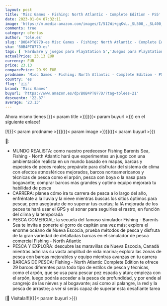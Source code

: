 ```yaml
---
layout: post
title: 'Misc Games - Fishing: North Atlantic - Complete Edition - PS5'
date: 2023-01-04 07:32:11
image: 'https://m.media-amazon.com/images/I/512Wi+gqKvL._SL500_._SL400_.jpg'
comments: true
category: ofertas
author: 'tole.es'
slug: 'B0B4PT877D-es Misc Games - Fishing: North Atlantic - Complete Edition - PS5'
sku: 'B0B4PT877D-es'
tags: [ 'Hardware y juegos para PlayStation 5','Juegos para PlayStation 5','Videojuegos','misc games','ps5','🇪🇸', ]
actualPrice: 23.13 EUR
currency: EUR
price: 23.13
comparePrice: 29.99 EUR
prodname: 'Misc Games - Fishing: North Atlantic - Complete Edition - PS5'
country: 'es'
flag: '🇪🇸'
brand: 'Misc Games'
buyurl: 'https://www.amazon.es/dp/B0B4PT877D/?tag=tolees-21'
descuento: '22.87'
average: '23.13'
---
```


Ahora mismo tienes [{{< param title >}}]({{< param buyurl >}}) en el siguiente enlace!

[![{{< param prodname >}}]({{< param image >}})]({{< param buyurl >}})

🔎:

- MUNDO REALISTA: como nuestro predecesor Fishing Barents Sea, Fishing - North Atlantic hará que experimentes un juego con una ambientación realista en un mundo basado en mapas, barcas y especies de peces reales; prepárate para disfrutar del sistema de clima con efectos atmosféricos mejorados, barcos norteamericanos y técnicas de pesca como el arpón, pesca con boya o la nasa para bogavante; comprar barcos más grandes y optimo equipo mejorará tu habilidad de pesca
- CARRERA: planea cómo ira tu carrera de pesca a lo largo del año, enfréntate a la lluvia y la nieve mientras buscas los sitios óptimos para pescar, pero asegúrate de no superar tus cuotas; la IA mejorada de los peces te hará usar el GPS y el sonar para seguirles el rastro, en función del clima y la temporada
- PESCA COMERCIAL: la secuela del famoso simulador Fishing - Barents Sea te invita a ponerte el gorro de capitán una vez más; explora el enorme océano de Nueva Escocia, prueba métodos de pesca y disfruta de la gran variedad de detalladas barcas en el simulador de pesca comercial Fishing - North Atlantic
- PESCA Y EXPLORA: descubre las maravillas de Nueva Escocia, Canadá mientras admiras su vasta amplitud de vida marina; explora las zonas de pesca con barcas mejorables y equipo mientras avanzas en tu carrera
- BARCAS DE PESCA: Fishing - North Atlantic Complete Edition te ofrece 29 barcos diferentes para todo tipo de estilos de pesca y técnicas, como el arpón, que se usa para pescar pez espada y atún; empieza con el arpón, luego podrás acceder a la pesca de profundidad, y por ende al cangrejo de las nieves y al bogavante; así como al palangre, la red y la pesca de arrastre; a ver si serás capaz de superar esta desafiante tarea

[🛒 Visítala!!!]({{< param buyurl >}})
